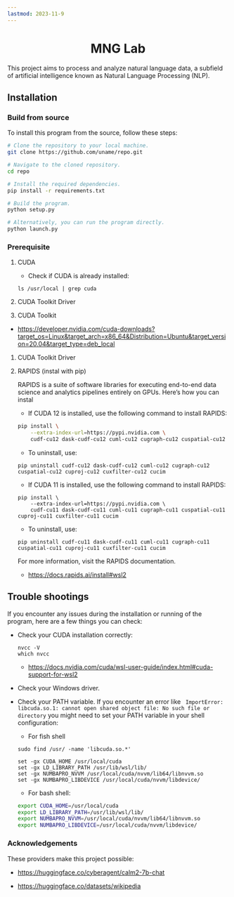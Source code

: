 ```yaml
---
lastmod: 2023-11-9
---
```


<div align='center'>

# MNG Lab
</div>

This project aims to process and analyze natural language data, a subfield of artificial intelligence known as Natural Language Processing (NLP).

## Installation

### Build from source

To install this program from the source, follow these steps:

```sh
# Clone the repository to your local machine.
git clone https://github.com/uname/repo.git

# Navigate to the cloned repository.
cd repo

# Install the required dependencies.
pip install -r requirements.txt

# Build the program.
python setup.py 

# Alternatively, you can run the program directly.
python launch.py 
```

### Prerequisite
1. CUDA

    - Check if CUDA is already installed:

    ```
    ls /usr/local | grep cuda
    ```

1. CUDA Toolkit Driver

1. CUDA Toolkit

- https://developer.nvidia.com/cuda-downloads?target_os=Linux&target_arch=x86_64&Distribution=Ubuntu&target_version=20.04&target_type=deb_local

1. CUDA Toolkit Driver


1.  RAPIDS  (instal with pip)

    RAPIDS is a suite of software libraries for executing end-to-end data science and analytics pipelines entirely on GPUs. Here’s how you can instal


    - If CUDA 12 is installed, use the following command to install RAPIDS:
    ```sh
    pip install \
        --extra-index-url=https://pypi.nvidia.com \
        cudf-cu12 dask-cudf-cu12 cuml-cu12 cugraph-cu12 cuspatial-cu12 cuproj-cu12 cuxfilter-cu12 cucim
    ```

    - To uninstall, use:
    ```
    pip uninstall cudf-cu12 dask-cudf-cu12 cuml-cu12 cugraph-cu12 cuspatial-cu12 cuproj-cu12 cuxfilter-cu12 cucim
    ```

    - If CUDA 11 is installed, use the following command to install RAPIDS:
    ```
    pip install \
        --extra-index-url=https://pypi.nvidia.com \
        cudf-cu11 dask-cudf-cu11 cuml-cu11 cugraph-cu11 cuspatial-cu11 cuproj-cu11 cuxfilter-cu11 cucim
    ```

    - To uninstall, use:
    ```
    pip uninstall cudf-cu11 dask-cudf-cu11 cuml-cu11 cugraph-cu11 cuspatial-cu11 cuproj-cu11 cuxfilter-cu11 cucim
    ```


    For more information, visit the RAPIDS documentation.

    - https://docs.rapids.ai/install#wsl2



## Trouble shootings

If you encounter any issues during the installation or running of the program, here are a few things you can check:

- Check your CUDA installation correctly:

    ```
    nvcc -V
    which nvcc 
    ```
    - https://docs.nvidia.com/cuda/wsl-user-guide/index.html#cuda-support-for-wsl2

- Check your Windows driver.
    
- Check your PATH variable. If you encounter an error like
    ` ImportError: libcuda.so.1: cannot open shared object file: No such file or directory`
    you might need to set your PATH variable in your shell configuration:

    - For fish shell
    
    ```fish
    sudo find /usr/ -name 'libcuda.so.*'

    set -gx CUDA_HOME /usr/local/cuda
    set -gx LD_LIBRARY_PATH /usr/lib/wsl/lib/
    set -gx NUMBAPRO_NVVM /usr/local/cuda/nvvm/lib64/libnvvm.so
    set -gx NUMBAPRO_LIBDEVICE /usr/local/cuda/nvvm/libdevice/
    ```

    - For bash shell:

    ```bash
    export CUDA_HOME=/usr/local/cuda
    export LD_LIBRARY_PATH=/usr/lib/wsl/lib/
    export NUMBAPRO_NVVM=/usr/local/cuda/nvvm/lib64/libnvvm.so
    export NUMBAPRO_LIBDEVICE=/usr/local/cuda/nvvm/libdevice/
    ```

    
### Acknowledgements

These providers make this project possible:

- https://huggingface.co/cyberagent/calm2-7b-chat

- https://huggingface.co/datasets/wikipedia
